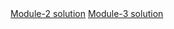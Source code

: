 <html>
  <body>
    <a href="https://adlocked.github.io/coursera-test/module_2 solution">Module-2 solution</a>
    <a href="https://adlocked.github.io/coursera-test/module-3_solution/index.html">Module-3 solution</a>
  </body>
  </html>

